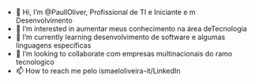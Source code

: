 - 👋 Hi, I’m @PaullOliver, Profissional de TI e Iniciante e m  Desenvolvimento
- 👀 I’m interested in aumentar meus conhecimento na área deTecnologia
- 🌱 I’m currently learning desenvolvimento de software e algumas linguagens específicas 
- 💞️ I’m looking to collaborate com empresas multinacionais do ramo tecnologico
- 📫 How to reach me pelo ismaeloliveira-it/LinkedIn

<!---
PaullOliver/PaullOliver is a ✨ special ✨ repository because its `README.md` (this file) appears on your GitHub profile.
You can click the Preview link to take a look at your changes.
--->
